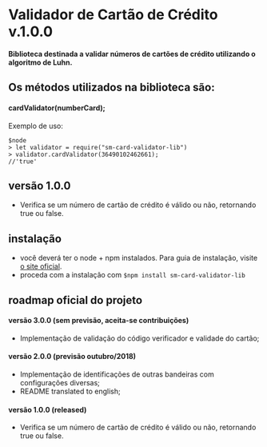 # Validador de Cartão de Crédito v.1.0.0

**Biblioteca destinada a validar números de cartões de crédito utilizando o algoritmo de Luhn.**


## Os métodos utilizados na biblioteca são:

#### **cardValidator(numberCard);**

Exemplo de uso:

```
$node
> let validator = require("sm-card-validator-lib")
> validator.cardValidator(36490102462661);
//'true'
```


## versão 1.0.0

- Verifica se um número de cartão de crédito é válido ou não, retornando true ou false.


## instalação

- você deverá ter o node + npm instalados. Para guia de instalação, visite [o site oficial](https://www.npmjs.com/get-npm).
- proceda com a instalação com `$npm install sm-card-validator-lib`


## roadmap oficial do projeto

#### versão 3.0.0 (sem previsão, aceita-se contribuições)
- Implementação de validação do código verificador e validade do cartão;

#### versão 2.0.0 (previsão outubro/2018)
- Implementação de identificações de outras bandeiras com configurações diversas;
- README translated to english;

#### versão 1.0.0 (released)
- Verifica se um número de cartão de crédito é válido ou não, retornando true ou false.
